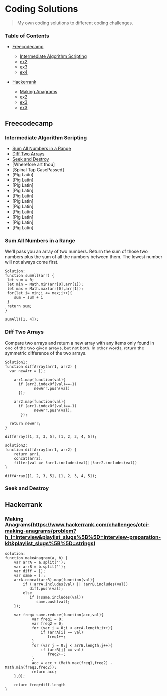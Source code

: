 # Coding Solutions

> My own coding solutions to different coding challenges.

### Table of Contents

- [Freecodecamp](#Freecodecamp)
  - [Intermediate Algorithm Scripting](#Intermediate-Algorithm-Scripting)
  - [ex2](#free_ex2)
  - [ex3](#free_ex3)
  - [ex4](#free_ex4)
  
- [Hackerrank](#Hackerrank)
  - [Making Anagrams](#Making-Anagrams)
  - [ex2](#haker_ex2)
  - [ex3](#haker_ex3)
  - [ex3](#hakr_ex4)
  
## Freecodecamp

### Intermediate Algorithm Scripting
* [Sum All Numbers in a Range](#Sum-All-Numbers-in-a-Range)
* [Diff Two Arrays](#Diff-Two-Arrays)
* [Seek and Destroy](#Seek-and-Destroy)
* [Wherefore art thou]
* [Spinal Tap CasePassed]
* [Pig Latin]
* [Pig Latin]
* [Pig Latin]
* [Pig Latin]
* [Pig Latin]
* [Pig Latin]
* [Pig Latin]
* [Pig Latin]
* [Pig Latin]
* [Pig Latin]
* [Pig Latin]

  
### Sum All Numbers in a Range

 We'll pass you an array of two numbers. Return the sum of those two numbers plus the sum of all the numbers between them. The lowest number will not always come first.

 ``` 
 Solution: 
 function sumAll(arr) {
  let sum = 0;
  let min = Math.min(arr[0],arr[1]);
  let max = Math.max(arr[0],arr[1]);
  for(let i= min;i <= max;i++){
     sum = sum + i
  }
  return sum;
}

sumAll([1, 4]);
``` 

### Diff Two Arrays

Compare two arrays and return a new array with any items only found in one of the two given arrays, but not both. In other words, return the symmetric difference of the two arrays.
``` 
Solution1:
function diffArray(arr1, arr2) {
  var newArr = [];

    arr1.map(function(val){
      if (arr2.indexOf(val)==-1)
             newArr.push(val) 
      });
  
    arr2.map(function(val){
      if (arr1.indexOf(val)==-1)
             newArr.push(val); 
       });    
  
  return newArr;
}

diffArray([1, 2, 3, 5], [1, 2, 3, 4, 5]);

```
```
solution2:
function diffArray(arr1, arr2) {
    return arr1.
    concat(arr2).
    filter(val => !arr1.includes(val)||!arr2.includes(val)) 
}

diffArray([1, 2, 3, 5], [1, 2, 3, 4, 5]);

```
### Seek and Destroy

## Hackerrank

### Making Anagrams(https://www.hackerrank.com/challenges/ctci-making-anagrams/problem?h_l=interview&playlist_slugs%5B%5D=interview-preparation-kit&playlist_slugs%5B%5D=strings)
```
solution:
function makeAnagram(a, b) {
    var arrA = a.split('');
    var arrB = b.split('');
    var diff = [];
    var same = [];
    arrA.concat(arrB).map(function(val){
        if (!arrA.includes(val) || !arrB.includes(val))
           diff.push(val);
        else
           if (!same.includes(val))
              same.push(val);  
    });

    var freq= same.reduce(function(acc,val){
            var freq1 = 0;
            var freq2 = 0;
            for (var i = 0;i < arrA.length;i++){
                if (arrA[i] == val)
                   freq1++;
            }
            for (var j = 0;j < arrB.length;j++){
                if (arrB[j] == val)
                   freq2++;
            }
            acc = acc + (Math.max(freq1,freq2) - Math.min(freq1,freq2)); 
            return acc;
    },0);                                           
                                               
    return freq+diff.length
}


```
